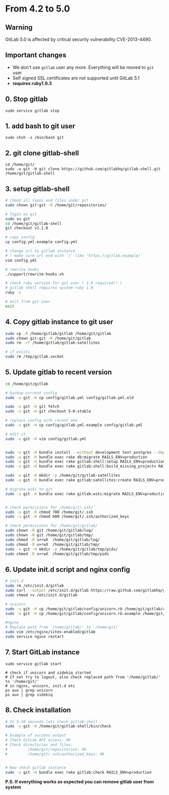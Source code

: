 # From 4.2 to 5.0

## Warning

GitLab 5.0 is affected by critical security vulnerability CVE-2013-4490.

## Important changes

- We don't use `gitlab` user any more. Everything will be moved to `git` user
- Self signed SSL certificates are not supported until GitLab 5.1
- **requires ruby1.9.3**

## 0. Stop gitlab

    sudo service gitlab stop

## 1. add bash to git user

```
sudo chsh -s /bin/bash git
```

## 2. git clone gitlab-shell

```
cd /home/git/
sudo -u git -H git clone https://github.com/gitlabhq/gitlab-shell.git /home/git/gitlab-shell
```

## 3. setup gitlab-shell

```bash
# chmod all repos and files under git
sudo chown git:git -R /home/git/repositories/

# login as git
sudo su git
cd /home/git/gitlab-shell
git checkout v1.1.0

# copy config
cp config.yml.example config.yml

# change url to gitlab instance
# ! make sure url end with '/' like 'https://gitlab.example/'
vim config.yml

# rewrite hooks
./support/rewrite-hooks.sh

# check ruby version for git user ( 1.9 required!! )
# gitlab shell requires system ruby 1.9
ruby -v

# exit from git user
exit
```

## 4. Copy gitlab instance to git user

```bash
sudo cp -R /home/gitlab/gitlab /home/git/gitlab
sudo chown git:git -R /home/git/gitlab
sudo rm -rf /home/gitlab/gitlab-satellites

# if exists
sudo rm /tmp/gitlab.socket
```

## 5. Update gitlab to recent version

```bash
cd /home/git/gitlab

# backup current config
sudo -u git -H cp config/gitlab.yml config/gitlab.yml.old

sudo -u git -H git fetch
sudo -u git -H git checkout 5-0-stable

# replace config with recent one
sudo -u git -H cp config/gitlab.yml.example config/gitlab.yml

# edit it
sudo -u git -H vim config/gitlab.yml


sudo -u git -H bundle install --without development test postgres --deployment
sudo -u git -H bundle exec rake db:migrate RAILS_ENV=production
sudo -u git -H bundle exec rake gitlab:shell:setup RAILS_ENV=production
sudo -u git -H bundle exec rake gitlab:shell:build_missing_projects RAILS_ENV=production

sudo -u git -H mkdir -p /home/git/gitlab-satellites
sudo -u git -H bundle exec rake gitlab:satellites:create RAILS_ENV=production

# migrate wiki to git
sudo -u git -H bundle exec rake gitlab:wiki:migrate RAILS_ENV=production


# check permissions for /home/git/.ssh/
sudo -u git -H chmod 700 /home/git/.ssh
sudo -u git -H chmod 600 /home/git/.ssh/authorized_keys

# check permissions for /home/git/gitlab/
sudo chown -R git /home/git/gitlab/log/
sudo chown -R git /home/git/gitlab/tmp/
sudo chmod -R u+rwX  /home/git/gitlab/log/
sudo chmod -R u+rwX  /home/git/gitlab/tmp/
sudo -u git -H mkdir -p /home/git/gitlab/tmp/pids/
sudo chmod -R u+rwX  /home/git/gitlab/tmp/pids

```

## 6. Update init.d script and nginx config

```bash
# init.d
sudo rm /etc/init.d/gitlab
sudo curl --output /etc/init.d/gitlab https://raw.github.com/gitlabhq/gitlab-recipes/5-0-stable/init.d/gitlab
sudo chmod +x /etc/init.d/gitlab

# unicorn
sudo -u git -H cp /home/git/gitlab/config/unicorn.rb /home/git/gitlab/config/unicorn.rb.old
sudo -u git -H cp /home/git/gitlab/config/unicorn.rb.example /home/git/gitlab/config/unicorn.rb

#nginx
# Replace path from '/home/gitlab/' to '/home/git/'
sudo vim /etc/nginx/sites-enabled/gitlab
sudo service nginx restart

```

## 7. Start GitLab instance

```
sudo service gitlab start

# check if unicorn and sidekiq started
# If not try to logout, also check replaced path from '/home/gitlab/' to '/home/git/'
# in nginx, unicorn, init.d etc
ps aux | grep unicorn
ps aux | grep sidekiq

```

## 8. Check installation


```bash
# In 5-10 seconds lets check gitlab-shell
sudo -u git -H /home/git/gitlab-shell/bin/check

# Example of success output
# Check GitLab API access: OK
# Check directories and files:
#         /home/git/repositories: OK
#         /home/git/.ssh/authorized_keys: OK


# Now check gitlab instance
sudo -u git -H bundle exec rake gitlab:check RAILS_ENV=production

```

**P.S. If everything works as expected you can remove gitlab user from system**
